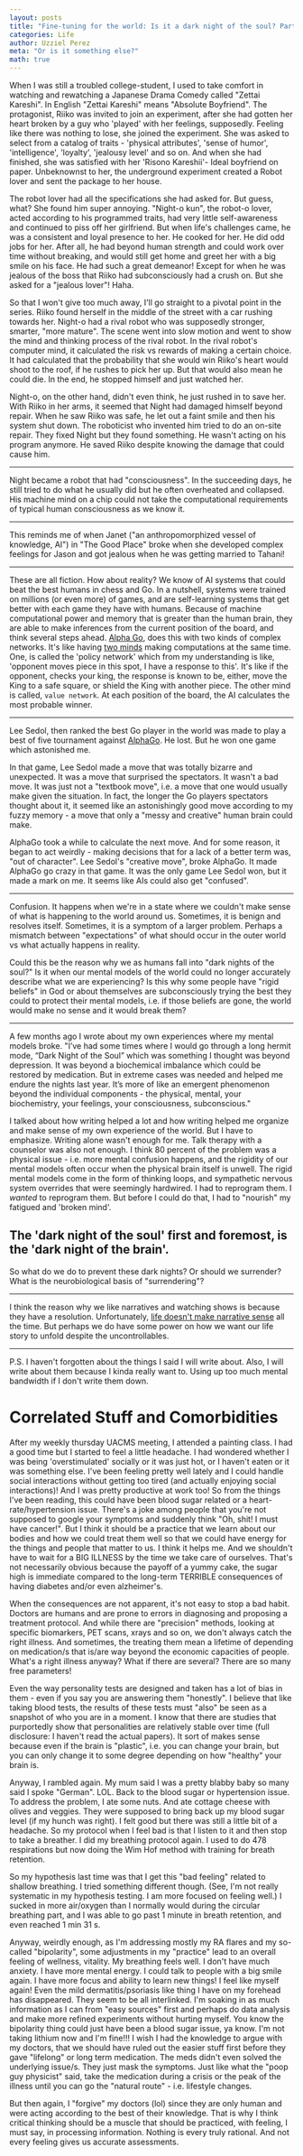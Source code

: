 ```yaml
---
layout: posts
title: "Fine-tuning for the world: Is it a dark night of the soul? Part I"
categories: Life
author: Uzziel Perez
meta: "Or is it something else?"
math: true
---
```


When I was still a troubled college-student, I used to take comfort in watching and rewatching a Japanese Drama Comedy called "Zettai Kareshi". In English "Zettai Kareshi" means "Absolute Boyfriend". The protagonist, Riiko was invited to join an experiment, after she had gotten her heart broken by a guy who 'played' with her feelings, supposedly. Feeling like there was nothing to lose, she joined the experiment. She was asked to select from a catalog of traits - 'physical attributes', 'sense of humor', 'intelligence', 'loyalty', 'jealousy level' and so on. And when she had finished, she was satisfied with her 'Risono Kareshii'- Ideal boyfriend on paper. Unbeknownst to her, the underground experiment created a Robot lover and sent the package to her house.

The robot lover had all the specifications she had asked for. But guess, what? She found him super annoying. "Night-o kun", the robot-o lover, acted according to his programmed traits, had very little self-awareness and continued to piss off her girlfriend. But when life's challenges came, he was a consistent and loyal presence to her. He cooked for her. He did odd jobs for her. After all, he had beyond human strength and could work over time without breaking, and would still get home and greet her with a big smile on his face. He had such a great demeanor! Except for when he was jealous of the boss that Riiko had subconsciously had a crush on. But she asked for a "jealous lover"! Haha.

So that I won't give too much away, I'll go straight to a pivotal point in the series. Riiko found herself in the middle of the street with a car rushing towards her. Night-o had a rival robot who was supposedly stronger, smarter, "more mature". The scene went into slow motion and went to show the mind and thinking process of the rival robot. In the rival robot's computer mind, it calculated the risk vs rewards of making a certain choice. It had calculated that the probability that she would win Riiko's heart would shoot to the roof, if he rushes to pick her up. But that would also mean he could die. In the end, he stopped himself and just watched her.

Night-o, on the other hand, didn't even think, he just rushed in to save her. With Riiko in her arms, it seemed that Night had damaged himself beyond repair. When he saw Riiko was safe, he let out a faint smile and then his system shut down. The roboticist who invented him tried to do an on-site repair. They fixed Night but they found something. He wasn't acting on his program anymore. He saved Riiko despite knowing the damage that could cause him.

---------------

Night became a robot that had "consciousness". In the succeeding days, he still tried to do what he usually did but he often overheated and collapsed. His machine mind on a chip could not take the computational requirements of typical human consciousness as we know it.

---------------

This reminds me of when Janet ("an anthropomorphized vessel of knowledge, AI") in "The Good Place" broke when she developed complex feelings for Jason and got jealous when he was getting married to Tahani!

---------------

These are all fiction. How about reality? We know of AI systems that could beat the best humans in chess and Go. In a nutshell, systems were trained on millions (or even more) of games, and are self-learning systems that get better with each game they have with humans. Because of machine computational power and memory that is greater than the human brain, they are able to make inferences from the current position of the board, and think several steps ahead. [Alpha Go](https://www.youtube.com/watch?v=WXuK6gekU1Y), does this with two kinds of complex networks. It's like having [two minds](https://deepmind.com/blog/article/alphago-zero-starting-scratch) making computations at the same time. One, is called the 'policy network' which from my understanding is like, 'opponent moves piece in this spot, I have a response to this'. It's like if the opponent, checks your king, the response is known to be, either, move the King to a safe square, or shield the King with another piece. The other mind is called, `value network`. At each position of the board, the AI calculates the most probable winner.

-----------------

Lee Sedol, then ranked the best Go player in the world was made to play a best of five tournament against [AlphaGo](https://www.youtube.com/watch?v=WXuK6gekU1Y). He lost. But he won one game which astonished me.

In that game, Lee Sedol made a move that was totally bizarre and unexpected. It was a move that surprised the spectators. It wasn't a bad move. It was just not a "textbook move", i.e. a move that one would usually make given the situation. In fact, the longer the Go players spectators thought about it, it seemed like an astonishingly good move according to my fuzzy memory - a move that only a "messy and creative" human brain could make.

AlphaGo took a while to calculate the next move. And for some reason, it began to act weirdly - making decisions that for a lack of a better term was, "out of character". Lee Sedol's "creative move", broke AlphaGo. It made AlphaGo go crazy in that game. It was the only game Lee Sedol won, but it made a mark on me. It seems like AIs could also get "confused".

----------------------

Confusion. It happens when we're in a state where we couldn't make sense of what is happening to the world around us. Sometimes, it is benign and resolves itself. Sometimes, it is a symptom of a larger problem. Perhaps a mismatch between "expectations" of what should occur in the outer world vs what actually happens in reality.


Could this be the reason why we as humans fall into "dark nights of the soul?" Is it when our mental models of the world could no longer accurately describe what we are experiencing? Is this why some people have "rigid beliefs" in God or about themselves are subconsciously trying the best they could to protect their mental models, i.e. if those beliefs are gone, the world would make no sense and it would break them?

----------------------

A few months ago I wrote about my own experiences where my mental models broke. "I’ve had some times where I would go through a long hermit mode, “Dark Night of the Soul” which was something I thought was beyond depression. It was beyond a biochemical imbalance which could be restored by medication. But in extreme cases was needed and helped me endure the nights last year. It’s more of like an emergent phenomenon beyond the individual components - the physical, mental, your biochemistry, your feelings, your consciousness, subconscious."

I talked about how writing helped a lot and how writing helped me organize and make sense of my own experience of the world. But I have to emphasize. Writing alone wasn't enough for me. Talk therapy with a counselor was also not enough. I think 80 percent of the problem was a physical issue - i.e. more mental confusion happens, and the rigidity of our mental models often occur when the physical brain itself is unwell. The rigid mental models come in the form of thinking loops, and sympathetic nervous system overrides that were seemingly hardwired. I had to reprogram them. I *wanted* to reprogram them. But before I could do that, I had to "nourish" my fatigued and 'broken mind'.

The 'dark night of the soul' first and foremost, is the 'dark night of the brain'.
------------------------

So what do we do to prevent these dark nights? Or should we surrender? What is the neurobiological basis of "surrendering"?

-------------------------

I think the reason why we like narratives and watching shows is because they have a resolution. Unfortunately, [life doesn't make narrative sense](https://www.youtube.com/watch?v=2U7k7aPKue0) all the time. But perhaps we do have some power on how we want our life story to unfold despite the uncontrollables.

-------------------------
P.S. I haven't forgotten about the things I said I will write about. Also, I will write about them because I kinda really want to. Using up too much mental bandwidth if I don't write them down.

# Correlated Stuff and Comorbidities

After my weekly thursday UACMS meeting, I attended a painting class. I had a good time but I started to feel a little headache. I had wondered whether I was being 'overstimulated' socially or it was just hot, or I haven't eaten or it was something else. I've been feeling pretty well lately and I could handle social interactions without getting too tired (and actually enjoying social interactions)! And I was pretty productive at work too! So from the things I've been reading, this could have been blood sugar related or a heart-rate/hypertension issue. There's a joke among people that you're not supposed to google your symptoms and suddenly think "Oh, shit! I must have cancer!". But I think it should be a practice that we learn about our bodies and how we could treat them well so that we could have energy for the things and people that matter to us. I think it helps me. And we shouldn't have to wait for a BIG ILLNESS by the time we take care of ourselves. That's not necessarily obvious because the payoff of a yummy cake, the sugar high is immediate compared to the long-term TERRIBLE consequences of having diabetes and/or even alzheimer's.

When the consequences are not apparent, it's not easy to stop a bad habit. Doctors are humans and are prone to errors in diagnosing and proposing a treatment protocol. And while there are "precision" methods, looking at specific biomarkers, PET scans, xrays and so on, we don't always catch the right illness. And sometimes, the treating them mean a lifetime of depending on medication/s that is/are way beyond the economic capacities of people. What's a right illness anyway? What if there are several? There are so many free parameters!

Even the way personality tests are designed and taken has a lot of bias in them - even if you say you are answering them "honestly". I believe that like taking blood tests, the results of these tests must "also" be seen as a snapshot of who you are in a moment. I know that there are studies that purportedly show that personalities are relatively stable over time (full disclosure: I haven't read the actual papers). It sort of makes sense because even if the brain is "plastic", i.e. you can change your brain, but you can only change it to some degree depending on how "healthy" your brain is.

Anyway, I rambled again. My mum said I was a pretty blabby baby so many said I spoke "German". LOL. Back to the blood sugar or hypertension issue. To address the problem, I ate some nuts. And ate cottage cheese with olives and veggies. They were supposed to bring back up my blood sugar level (if my hunch was right). I felt good but there was still a little bit of a headache. So my protocol when I feel bad is that I listen to it and then stop to take a breather. I did my breathing protocol again. I used to do 478 respirations but now doing the Wim Hof method with training for breath retention.

So my hypothesis last time was that I get this "bad feeling" related to shallow breathing. I tried something different though. (See, I'm not really systematic in my hypothesis testing. I am more focused on feeling well.) I sucked in more air/oxygen than I normally would during the circular breathing part, and I was able to go past 1 minute in breath retention, and even reached 1 min 31 s.

Anyway, weirdly enough, as I'm addressing mostly my RA flares and my so-called "bipolarity", some adjustments in my "practice" lead to an overall feeling of wellness, vitality. My breathing feels well. I don't have much anxiety. I have more mental energy. I could talk to people with a big smile again. I have more focus and ability to learn new things! I feel like myself again! Even the mild dermatitis/psoriasis like thing I have on my forehead has disappeared. They seem to be all interlinked. I'm soaking in as much information as I can from "easy sources" first and perhaps do data analysis and make more refined experiments without hurting myself. You know the bipolarity thing could just have been a blood sugar issue, ya know. I'm not taking lithium now and I'm fine!!! I wish I had the knowledge to argue with my doctors, that we should have ruled out the easier stuff first before they gave "lifelong" or long term medication. The meds didn't even solved the underlying issue/s. They just mask the symptoms. Just like what the "poop guy physicist" said, take the medication during a crisis or the peak of the illness until you can go the "natural route" - i.e. lifestyle changes.

But then again, I "forgive" my doctors (lol) since they are only human and were acting according to the best of their knowledge. That is why I think critical thinking should be a muscle that should be practiced, with feeling, I must say, in processing information. Nothing is every truly rational. And not every feeling gives us accurate assessments.
